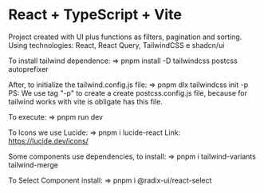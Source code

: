 # React + TypeScript + Vite

Project created with UI plus functions as filters, pagination and sorting.
Using technologies: React, React Query, TailwindCSS e shadcn/ui

To install tailwind dependence:
=> pnpm install -D tailwindcss postcss autoprefixer

After, to initialize the tailwind.config.js file:
=> pnpm dlx tailwindcss init -p
PS: We use tag "-p" to create a create postcss.config.js file, because for tailwind works with vite is obligate has this file.

To execute:
=> pnpm run dev

To Icons we use Lucide:
=> pnpm i lucide-react
Link: https://lucide.dev/icons/

Some components use dependencies, to install:
=> pnpm i tailwind-variants tailwind-merge

To Select Component install:
=> pnpm i @radix-ui/react-select
